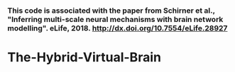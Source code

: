 

### This code is associated with the paper from Schirner et al., "Inferring multi-scale neural mechanisms with brain network modelling". eLife, 2018. http://dx.doi.org/10.7554/eLife.28927



# The-Hybrid-Virtual-Brain
